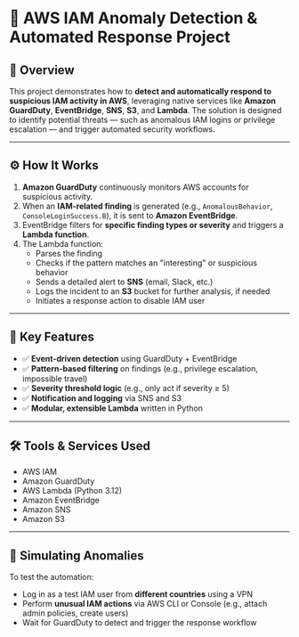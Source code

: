 # 🔐 AWS IAM Anomaly Detection & Automated Response Project

## 📌 Overview

This project demonstrates how to **detect and automatically respond to suspicious IAM activity in AWS**, leveraging native services like **Amazon GuardDuty**, **EventBridge**, **SNS**, **S3**, and **Lambda**. The solution is designed to identify potential threats — such as anomalous IAM logins or privilege escalation — and trigger automated security workflows.

---

## ⚙️ How It Works

1. **Amazon GuardDuty** continuously monitors AWS accounts for suspicious activity.
2. When an **IAM-related finding** is generated (e.g., `AnomalousBehavior`, `ConsoleLoginSuccess.B`), it is sent to **Amazon EventBridge**.
3. EventBridge filters for **specific finding types or severity** and triggers a **Lambda function**.
4. The Lambda function:
   - Parses the finding
   - Checks if the pattern matches an "interesting" or suspicious behavior
   - Sends a detailed alert to **SNS** (email, Slack, etc.)
   - Logs the incident to an **S3** bucket for further analysis, if needed
   - Initiates a response action to disable IAM user

---

## 🧠 Key Features

- ✅ **Event-driven detection** using GuardDuty + EventBridge  
- ✅ **Pattern-based filtering** on findings (e.g., privilege escalation, impossible travel)  
- ✅ **Severity threshold logic** (e.g., only act if severity ≥ 5)  
- ✅ **Notification and logging** via SNS and S3  
- ✅ **Modular, extensible Lambda** written in Python  

---

## 🛠️ Tools & Services Used

- AWS IAM  
- Amazon GuardDuty  
- AWS Lambda (Python 3.12)  
- Amazon EventBridge  
- Amazon SNS  
- Amazon S3  

---

## 🧪 Simulating Anomalies

To test the automation:
- Log in as a test IAM user from **different countries** using a VPN  
- Perform **unusual IAM actions** via AWS CLI or Console (e.g., attach admin policies, create users)  
- Wait for GuardDuty to detect and trigger the response workflow  

